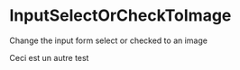 # InputSelectOrCheckToImage
Change the input form select or checked to an image

Ceci est un autre test
